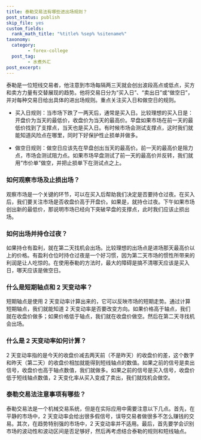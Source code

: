 ```yaml
---
title: 泰勒交易法有哪些进出场规则？
post_status: publish
skip_file: yes
custom_fields:
  rank_math_title: "%title% %sep% %sitename%"
taxonomy:
  category:
        - forex-college
  post_tag:
        - 水煮外汇
post_excerpt: 
---
```

泰勒是一位短线交易者，他注意到市场每隔两三天就会创出波段高点或低点，买方和卖方力量有交替展现的趋势。他将交易日分为“买入日”、“卖出日”或“做空日”，并对每种交易日给出具体的进出场规则。重点关注买入日和做空日的规则。

* 买入日规则：当市场下跌了一两天后，通常是买入日。比较理想的买入日是：开盘价为当天的最低价，收盘价为当天的最高价。早盘如果市场在前一天的最低价找到了支撑点，当天也是买入日。有时候市场会测试支撑点，这时我们就能知道风险点在哪里，同时下好保护性止损单并做多。

* 做空日规则：做空日应该先在早盘创出当天的最高价。前一天的最高价是阻力点，市场会测试阻力点。如果市场早盘测试了前一天的最高价并反转，我们就用“市价单”做空，并把止损单下在测试点之上。

### 如何观察市场及止损出场？

观察市场是一个关键的环节，可以在买入后帮助我们决定是否要持仓过夜。在买入后，我们要关注市场是否收盘价高于开盘价。如果是，就持仓过夜。下午如果市场创出新的最低价，那说明市场已经向下突破早盘的支撑点，此时我们应该止损出场。

### 如何出场并持仓过夜？

如果持仓有盈利，就在第二天找机会出场。比较理想的出场点是进场那天最高价以上的价格。有盈利仓位时持仓过夜是一个好习惯，因为第二天市场的惯性所带来的利润是让人吃惊的。在使用泰勒的方法时，最大的障碍是搞不清哪天应该是买入日，哪天应该是做空日。

### 什么是短期轴点和 2 天变动率？

短期轴点是使用 2 天变动率计算出来的，它可以反映市场的短期走势。通过计算短期轴点，我们就能知道 2 天变动率是否要改变方向。如果价格高于轴点，我们就在收盘价做多；如果价格低于轴点，我们就在收盘价做空。然后在第二天寻找机会出场。

### 什么是 2 天变动率如何计算？

2 天变动率指的是今天的收盘价减去两天前（不是昨天）的收盘价的差，这个数字和昨天（第二天）的收盘价相加就能得到短线轴点的数值。如果之前的信号是卖出信号，收盘价也高于轴点数值，我们就做多。如果之前的信号是买入信号，收盘价低于短线轴点数值，2 天变化率从买入变成了卖出，我们就找机会做空。

### 泰勒交易法注意事项有哪些？

泰勒交易法是一个机械交易系统，但是在实际应用中需要注意以下几点。首先，在平静的市场中，2 天变动率会给出很多假信号，误导交易者做很多不怎么赚钱的交易。其次，在趋势特别强的市场中，2 天变动率并不适用。最后，首先要学会识别市场的波动性和波动区间是否足够好，然后再考虑结合泰勒的规则和短线轴点。